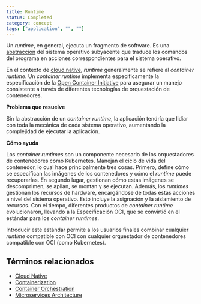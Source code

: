 ```yaml
---
title: Runtime
status: Completed
category: concept
tags: ["application", "", ""]
---
```


Un *runtime*, en general, ejecuta un fragmento de software. Es una [abstracción](/es/abstraction/) del sistema operativo subyacente que traduce los comandos del programa en acciones correspondientes para el sistema operativo.

En el contexto de [cloud native](/es/cloud-native-apps/), *runtime* generalmente se refiere al *container runtime*. Un *container runtime* implementa específicamente la especificación de la [Open Container Initiative](https://opencontainers.org/) para asegurar un manejo consistente a través de diferentes tecnologías de orquestación de contenedores.

**Problema que resuelve**

Sin la abstracción de un *container runtime*, la aplicación tendría que lidiar con toda la mecánica de cada sistema operativo, aumentando la complejidad de ejecutar la aplicación.

**Cómo ayuda**

Los *container runtimes* son un componente necesario de los orquestadores de contenedores como Kubernetes. Manejan el ciclo de vida del contenedor, lo cual hace principalmente tres cosas. Primero, define cómo se especifican las imágenes de los contenedores y cómo el *runtime* puede recuperarlas. En segundo lugar, gestionan cómo estas imágenes se descomprimen, 
se apilan, se montan y se ejecutan. Además, los *runtimes* gestionan los recursos de hardware, encargándose de todas estas acciones a nivel del sistema operativo. Esto incluye la asignación y la aislamiento de recursos.
Con el tiempo, diferentes productos de *container runtime* evolucionaron, llevando a la Especificación OCI, que se convirtió en el estándar para los *container runtimes*.

Introducir este estándar permite a los usuarios finales combinar cualquier *runtime* compatible con OCI con cualquier orquestador de contenedores compatible con OCI (como Kubernetes).

## Términos relacionados

- [Cloud Native](https://glossary.cncf.io/es/cloud-native-apps/)
- [Containerization](https://glossary.cncf.io/containerization/)
- [Container Orchestration](https://glossary.cncf.io/container-orchestration/)
- [Microservices Architecture](https://glossary.cncf.io/microservices-architecture/)

